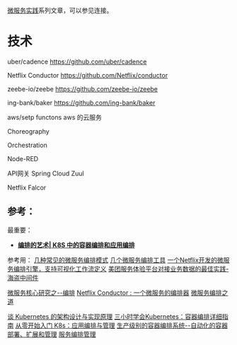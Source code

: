 [微服务实践](https://www.jianshu.com/c/90fcbc52ce97)系列文章，可以参见连接。


# 技术



uber/cadence
https://github.com/uber/cadence

Netflix Conductor
https://github.com/Netflix/conductor

zeebe-io/zeebe
https://github.com/zeebe-io/zeebe

ing-bank/baker
https://github.com/ing-bank/baker

aws/setp functons
aws 的云服务

Choreography

Orchestration

Node-RED

API网关
Spring Cloud Zuul

Netflix Falcor 



## 参考：
最重要：
- [**编排的艺术| K8S 中的容器编排和应用编排**](https://zhuanlan.zhihu.com/p/36062500)

参考用：
[几种常见的微服务编排模式](https://blog.csdn.net/wp94302948/article/details/79653945)
[几个微服务编排工具](https://www.cnblogs.com/rongfengliang/p/10351589.html)
[一个Netflix开发的微服务编排引擎，支持可视化工作流定义](https://zhuanlan.zhihu.com/p/78925640)
[美团服务体验平台对接业务数据的最佳实践-海盗中间件](https://tech.meituan.com/2018/07/26/sep-service-arrange.html)

[微服务核心研究之--编排](https://www.jianshu.com/p/54e2e223dbac)
[Netflix Conductor : 一个微服务的编排器](https://www.infoq.cn/article/netflix-conductor-a-micro-service-orchestration)
[微服务编排之道](https://cloud.tencent.com/developer/article/1080207)

[谈 Kubernetes 的架构设计与实现原理](https://draveness.me/understanding-kubernetes/)
[三小时学会Kubernetes：容器编排详细指南](http://dockone.io/article/5132)
[从零开始入门 K8s：应用编排与管理](https://www.infoq.cn/article/bShSloggOsz3RyV6azfL)
[生产级别的容器编排系统--自动化的容器部署、扩展和管理](https://kubernetes.io/zh/)
[服务编排管理](https://jimmysong.io/kubernetes-handbook/practice/services-management-tool.html)
